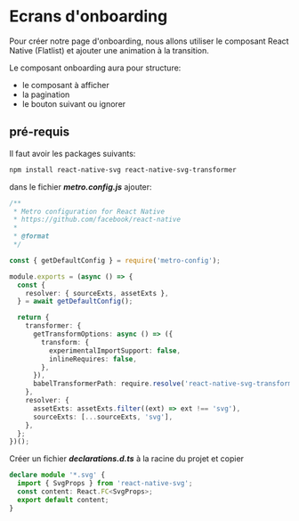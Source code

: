 # Ecrans d'onboarding

Pour créer notre page d'onboarding, nous allons utiliser le composant React Native (Flatlist) et ajouter une animation à la transition.

Le composant onboarding aura pour structure:
- le composant à afficher
- la pagination
- le bouton suivant ou ignorer

## pré-requis

Il faut avoir les packages suivants:

```zsh
npm install react-native-svg react-native-svg-transformer
```

dans le fichier ***metro.config.js*** ajouter:

```ts
/**
 * Metro configuration for React Native
 * https://github.com/facebook/react-native
 *
 * @format
 */

const { getDefaultConfig } = require('metro-config');

module.exports = (async () => {
  const {
    resolver: { sourceExts, assetExts },
  } = await getDefaultConfig();

  return {
    transformer: {
      getTransformOptions: async () => ({
        transform: {
          experimentalImportSupport: false,
          inlineRequires: false,
        },
      }),
      babelTransformerPath: require.resolve('react-native-svg-transformer'),
    },
    resolver: {
      assetExts: assetExts.filter((ext) => ext !== 'svg'),
      sourceExts: [...sourceExts, 'svg'],
    },
  };
})();
```

Créer un fichier ***declarations.d.ts*** à la racine du projet et copier 
```ts
declare module '*.svg' {
  import { SvgProps } from 'react-native-svg';
  const content: React.FC<SvgProps>;
  export default content;
}
```
